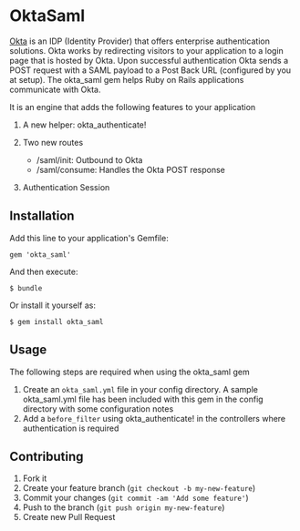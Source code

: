 # OktaSaml

[Okta](http://www.okta.com) is an IDP (Identity Provider) that offers enterprise authentication solutions. Okta works by redirecting visitors to your application to a login page that is hosted by Okta. Upon successful authentication Okta sends a POST request with a SAML payload to a Post Back URL (configured by you at setup). The okta_saml gem helps Ruby on Rails applications communicate with Okta.

It is an engine that adds the following features to your application

1. A new helper: okta_authenticate!
2. Two new routes

    - /saml/init: Outbound to Okta
    - /saml/consume: Handles the Okta POST response

3. Authentication Session

## Installation

Add this line to your application's Gemfile:

    gem 'okta_saml'

And then execute:

    $ bundle

Or install it yourself as:

    $ gem install okta_saml

## Usage

The following steps are required when using the okta_saml gem

1. Create an `okta_saml.yml` file in your config directory. A sample okta_saml.yml file has been included with this gem in the config directory with some configuration notes
2. Add a `before_filter` using okta_authenticate! in the controllers where authentication is required


## Contributing

1. Fork it
2. Create your feature branch (`git checkout -b my-new-feature`)
3. Commit your changes (`git commit -am 'Add some feature'`)
4. Push to the branch (`git push origin my-new-feature`)
5. Create new Pull Request
